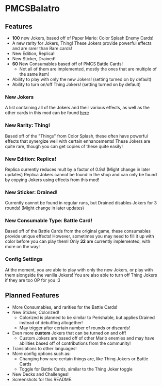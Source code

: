 # PMCSBalatro

## Features
- **100** new Jokers, based off of Paper Mario: Color Splash Enemy Cards!
- A new rarity for Jokers, Thing! These Jokers provide powerful effects and are rarer than Rare cards!
- New Edition, Replica!
- New Sticker, Drained!
- **60** New Consumables based off of PMCS Battle Cards!
  - Not all of them are implemented, mostly the ones that are multiple of the same item!
- Ability to play with only the new Jokers! (setting turned on by default)
- Ability to turn on/off Thing Jokers! (setting turned on by default)

### New Jokers
A list containing all of the Jokers and their various effects, as well as the other cards in this mod can be found [here](https://docs.google.com/spreadsheets/d/1ehufdjT9kCz5n27Fg7r3Jgo9ASitgImbhOztxyOh8qI/edit?usp=sharing)

### New Rarity: Thing!
Based off of the "Things" from Color Splash, these often have powerful effects that synergize well with certain enhancements!
These Jokers are quite rare, though you can get copies of these quite easily!

### New Edition: Replica!
Replica currently reduces mult by a factor of 0.9x! (Might change in later updates) 
Replica Jokers cannot be found in the shop and can only be found by copying Jokers using effects from this mod!

### New Sticker: Drained!
Currently cannot be found in regular runs, but Drained disables Jokers for 3 rounds! (Might change in later updates)

### New Consumable Type: Battle Card!
Based off of the Battle Cards from the original game, these consumables provide unique effects! However, sometimes
you may need to fill it up with color before you can play them! Only **32** are currently implemented, with more on
the way!

### Config Settings
At the moment, you are able to play with only the new Jokers, or play with them alongside the vanilla Jokers!
You are also able to turn off Thing Jokers if they are too OP for you :3

## Planned Features
- More Consumables, and rarities for the Battle Cards!
- New Sticker, Colorized!
  - Colorized is planned to be similar to Perishable, but applies Drained instead of debuffing altogether!
  - May trigger after certain number of rounds or discards! 
- Even more **custom** Jokers that can be turned on and off!
  - Custom Jokers are based off of other Mario enemies and may have abilities based off of contributions from the community!
- Translations to other languages!
- More config options such as:
  - Changing how rare certain things are, like Thing Jokers or Battle Cards
  - Toggle for Battle Cards, similar to the Thing Joker toggle
- New Decks and Challenges!
- Screenshots for this README.
